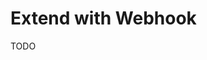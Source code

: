 # Extend with Webhook

TODO

<!--
https://medium.com/totvsdevelopers/nestjs-desenvolvendo-um-sistema-de-webhook-3470ccae126c
-->
